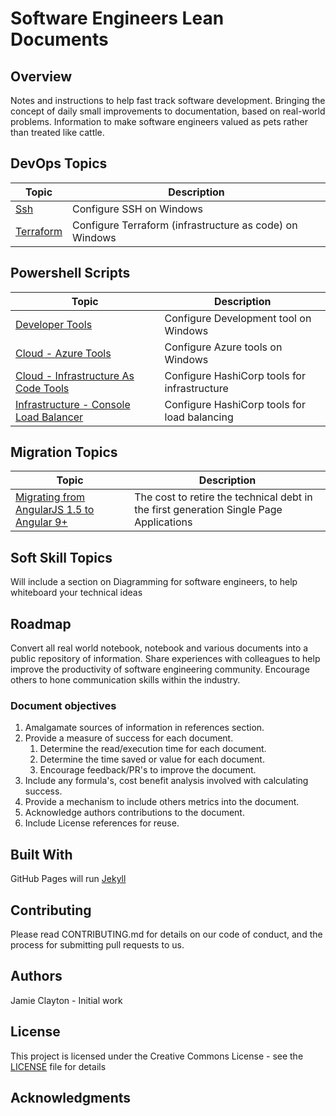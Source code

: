 
# Software Engineers Lean Documents

## Overview

Notes and instructions to help fast track software development.
Bringing the concept of daily small improvements to documentation, based on real-world problems.
Information to make software engineers valued as pets rather than treated like cattle.

## DevOps Topics

| Topic                  | Description              |
|------------------------|--------------------------|
| [Ssh](devops/ssh.md) | Configure SSH on Windows |
| [Terraform](devops/terraform.md) | Configure Terraform (infrastructure as code) on Windows |

## Powershell Scripts

| Topic                  | Description              |
|------------------------|--------------------------|
| [Developer Tools](devops/powershell/Install%20Personal%20Tools.ps1) | Configure Development tool on Windows |
| [Cloud - Azure Tools](devops/powershell/Install%20Azure%20Tools.ps1) | Configure Azure tools on Windows |
| [Cloud - Infrastructure As Code Tools](devops/powershell/Install%20Terraform.ps1) | Configure HashiCorp tools for infrastructure |
| [Infrastructure - Console Load Balancer](devops/powershell/Install%20Consul%20Load%20Balancer.ps1) | Configure HashiCorp tools for load balancing |

## Migration Topics

| Topic                  | Description              |
|------------------------|--------------------------|
| [Migrating from AngularJS 1.5 to Angular 9+](migration/RetiringAngularJs.md) | The cost to retire the technical debt in the first generation Single Page Applications |

## Soft Skill Topics

Will include a section on Diagramming for software engineers, to help whiteboard your technical ideas

## Roadmap

Convert all real world notebook, notebook and various documents into a public repository of information.
Share experiences with colleagues to help improve the productivity of software engineering community.
Encourage others to hone communication skills within the industry.

### Document objectives

1. Amalgamate sources of information in references section.
2. Provide a measure of success for each document.
    1. Determine the read/execution time for each document.
    2. Determine the time saved or value for each document.
    3. Encourage feedback/PR's to improve the document.
3. Include any formula's, cost benefit analysis involved with calculating success.
4. Provide a mechanism to include others metrics into the document.
5. Acknowledge authors contributions to the document.
6. Include License references for reuse.

## Built With

GitHub Pages will run [Jekyll](https://jekyllrb.com/)

## Contributing

Please read CONTRIBUTING.md for details on our code of conduct, and the process for submitting pull requests to us.

## Authors

Jamie Clayton - Initial work

## License

This project is licensed under the Creative Commons License - see the [LICENSE](./LICENSE.md) file for details

## Acknowledgments
